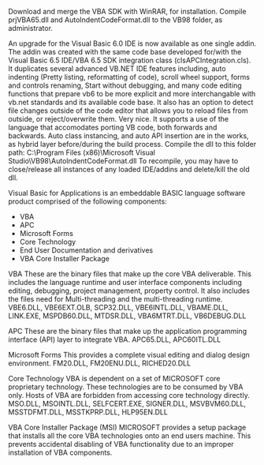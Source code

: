 Download and merge the VBA SDK with WinRAR, for installation.
Compile prjVBA65.dll and AutoIndentCodeFormat.dll to the VB98 folder, as administrator.

An upgrade for the Visual Basic 6.0 IDE is now available as one single addin.  The addin was created with the same code base developed for/with the Visual Basic 6.5 IDE/VBA 6.5 SDK integration class (clsAPCIntegration.cls).  It duplicates several advanced VB.NET IDE features including, auto indenting (Pretty listing, reformatting of code), scroll wheel support, forms and controls renaming, Start without debugging, and many code editing functions that prepare vb6 to be more explicit and more interchangable with vb.net standards and its available code base.  It also has an option to detect file changes outside of the code editor that allows you to reload files from outside, or reject/overwrite them.  Very nice.  It supports a use of the language that accomodates porting VB code, both forwards and backwards.  Auto class instancing, and auto API insertion are in the works, as hybrid layer before/during the build process.  Compile the dll to this folder path: C:\Program Files (x86)\Microsoft Visual Studio\VB98\AutoIndentCodeFormat.dll To recompile, you may have to close/release all instances of any loaded IDE/addins and delete/kill the old dll.

 Visual Basic for Applications is an embeddable BASIC language software product comprised of the following components:
 * VBA
 * APC
 * Microsoft Forms
 * Core Technology   
 * End User Documentation and derivatives
 * VBA Core Installer Package

VBA 
These are the binary files that make up the core VBA deliverable.  This includes the language runtime and user interface components including editing, debugging, project management, property control. It also includes the files need for Multi-threading and the multi-threading runtime. 
VBE6.DLL, VBE6EXT.OLB, SCP32.DLL, VBE6INTL.DLL, VBAME.DLL, LINK.EXE, MSPDB60.DLL, MTDSR.DLL, VBA6MTRT.DLL, VB6DEBUG.DLL 
  
APC 
These are the binary files that make up the application programming interface (API) layer to integrate VBA.
APC65.DLL, APC60ITL.DLL 

Microsoft Forms
This provides a complete visual editing and dialog design environment. 
FM20.DLL, FM20ENU.DLL, RICHED20.DLL

Core Technology
VBA is dependent on a set of MICROSOFT core proprietary technology.  These technologies are to be consumed by VBA only.  Hosts of VBA are forbidden from accessing core technology directly. 
MSO.DLL, MSOINTL.DLL, SELFCERT.EXE, SIGNER.DLL, MSVBVM60.DLL, MSSTDFMT.DLL, MSSTKPRP.DLL, HLP95EN.DLL    

VBA Core Installer Package (MSI)
MICROSOFT provides a setup package that installs all the core VBA technologies onto an end users machine.  This prevents accidental disabling of VBA functionality due to an improper installation of VBA components. 

